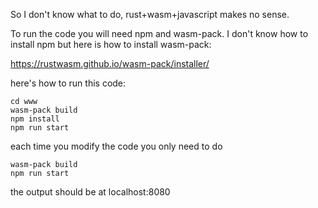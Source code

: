 So I don't know what to do, rust+wasm+javascript makes no sense.

To run the code you will need npm and wasm-pack. I don't know how to install npm but here is how to install wasm-pack:

https://rustwasm.github.io/wasm-pack/installer/

here's how to run this code:

    cd www
    wasm-pack build
    npm install
    npm run start

each time you modify the code you only need to do
    
    wasm-pack build
    npm run start

the output should be at localhost:8080
